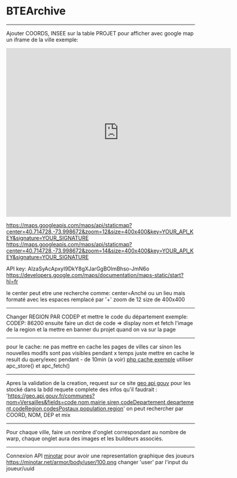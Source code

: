 # BTEArchive
--- 
Ajouter COORDS, INSEE sur la table PROJET
pour afficher avec google map un iframe de la ville
exemple:
<iframe src="https://www.google.com/maps/embed?pb=!1m18!1m12!1m3!1d22031.910201123133!2d0.2476997698941539!3d46.349767173252474!2m3!1f0!2f0!3f0!3m2!1i1024!2i768!4f13.1!3m3!1m2!1s0x47fde63174d697bf%3A0x405d39260e7abd0!2s86700%20Anch%C3%A9!5e0!3m2!1sfr!2sfr!4v1691997716799!5m2!1sfr!2sfr" width="600" height="450" style="border:0;" allowfullscreen="" loading="lazy" referrerpolicy="no-referrer-when-downgrade"></iframe>

https://maps.googleapis.com/maps/api/staticmap?center=40.714728,-73.998672&zoom=12&size=400x400&key=YOUR_API_KEY&signature=YOUR_SIGNATURE
https://maps.googleapis.com/maps/api/staticmap?center=40.714728,-73.998672&zoom=14&size=400x400&key=YOUR_API_KEY&signature=YOUR_SIGNATURE

API key: AIzaSyAcApxyI9DkY8gXJarGgBOlmBhso-JmN6o
https://developers.google.com/maps/documentation/maps-static/start?hl=fr

le center peut etre une recherche comme: center=Anché
ou un lieu mais formaté avec les espaces remplacé par '+'
zoom de 12
size de 400x400

--- 
Changer REGION PAR CODEP et mettre le code du département
exemple:
CODEP: 86200
ensuite faire un dict de code => display nom
et fetch l'image de la region et la mettre en banner du projet quand on va sur la page

---
pour le cache:
ne pas mettre en cache les pages de villes car sinon les nouvelles modifs sont pas visibles pendant x temps
juste mettre en cache le result du query/exec pendant - de 10min (a voir)
[php cache exemple](https://www.sitepoint.com/php-cache/)
utiliser apc_store() et apc_fetch()

---
Apres la validation de la creation, request sur ce site [geo api gouv](https://geo.api.gouv.fr/decoupage-administratif/communes) pour les stocké dans la bdd
requete complete des infos qu'il faudrait : 'https://geo.api.gouv.fr/communes?nom=Versailles&fields=code,nom,mairie,siren,codeDepartement,departement,codeRegion,codesPostaux,population,region'
on peut rechercher par COORD, NOM, DEP et mix

---
Pour chaque ville, faire un nombre d'onglet correspondant au nombre de warp, chaque onglet aura des images et les buildeurs associés.

---
Connexion API [minotar](https://minotar.net/)
pour avoir une representation graphique des joueurs
https://minotar.net/armor/body/user/100.png changer 'user' par l'input du joueur/uuid
